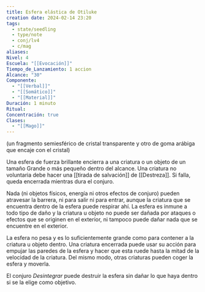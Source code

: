 ```yaml
---
title: Esfera elástica de Otiluke
creation date: 2024-02-14 23:20
tags:
  - state/seedling
  - type/note
  - conj/lv4
  - c/mag
aliases: 
Nivel: 4
Escuela: "[[Evocación]]"
Tiempo_de_Lanzamiento: 1 accion
Alcance: "30"
Componente:
  - "[[Verbal]]"
  - "[[Somático]]"
  - "[[Material]]"
Duración: 1 minuto
Ritual: 
Concentración: true
Clases:
  - "[[Mago]]"
---
```

(un fragmento semiesférico de cristal transparente y otro de goma arábiga que encaje con el cristal)

Una esfera de fuerza brillante encierra a una criatura o un objeto de un tamaño Grande o más pequeño dentro del alcance. Una criatura no voluntaria debe hacer una [[tirada de salvación]] de [[Destreza]]. Si falla, queda encerrada mientras dura el conjuro.

Nada (ni objetos físicos, energía ni otros efectos de conjuro) pueden atravesar la barrera, ni para salir ni para entrar, aunque la criatura que se encuentra dentro de la esfera puede respirar ahí. La esfera es inmune a todo tipo de daño y la criatura u objeto no puede ser dañada por ataques o efectos que se originen en el exterior, ni tampoco puede dañar nada que se encuentre en el exterior.

La esfera no pesa y es lo suficientemente grande como para contener a la criatura u objeto dentro. Una criatura encerrada puede usar su acción para empujar las paredes de la esfera y hacer que esta ruede hasta la mitad de la velocidad de la criatura. Del mismo modo, otras criaturas pueden coger la esfera y moverla.

El conjuro _Desintegrar_ puede destruir la esfera sin dañar lo que haya dentro si se la elige como objetivo.
